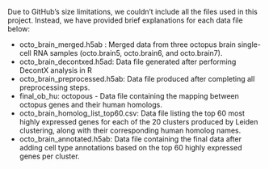 Due to GitHub’s size limitations, we couldn’t include all the files used in this project. Instead, we have provided brief explanations for each data file below:

- octo_brain_merged.h5ab : Merged data from three octopus brain single-cell RNA samples (octo.brain5, octo.brain6, and octo.brain7).
- octo_brain_decontxed.h5ad: Data file generated after performing DecontX analysis in R 
- octo_brain_preprocessed.h5ab: Data file produced after completing all preprocessing steps.
- final_ob_hu: octopous - Data file containing the mapping between octopus genes and their human homologs.
- octo_brain_homolog_list_top60.csv: Data file listing the top 60 most highly expressed genes for each of the 20 clusters produced by Leiden clustering, along with their corresponding human homolog names.
- octo_brain_annotated.h5ab: Data file containing the final data after adding cell type annotations based on the top 60 highly expressed genes per cluster.
